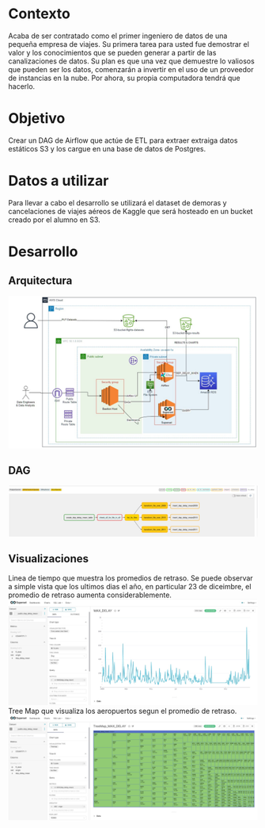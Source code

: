# Contexto

Acaba de ser contratado como el primer ingeniero de datos de una pequeña empresa de viajes. Su primera tarea para usted fue demostrar el valor y los conocimientos que se
pueden generar a partir de las canalizaciones de datos. Su plan es que una vez que demuestre lo valiosos que pueden ser los datos, comenzarán a invertir en el uso de un proveedor de instancias en la nube. Por ahora, su propia computadora tendrá que hacerlo.

# Objetivo
Crear un DAG de Airflow que actúe de ETL para extraer extraiga datos estáticos S3 y los cargue en una base de datos de Postgres.

# Datos a utilizar
Para llevar a cabo el desarrollo se utilizará el dataset de demoras y cancelaciones de viajes aéreos de Kaggle que será hosteado en un bucket creado por el alumno
en S3.


# Desarrollo

## Arquitectura 

![Arquitectura](images/arquitectura.jpg)

## DAG 
![DAG](images/DAG.jpg)


## Visualizaciones
Linea de tiempo que muestra los promedios de retraso. Se puede observar a simple vista que los ultimos dias el año, en particular 23 de diceimbre, el promedio de retraso aumenta considerablemente.   
![DAG](images/SupersetTimeLine.jpg)
Tree Map que visualiza los aeropuertos segun el promedio de retraso.
![DAG](images/supersetTreeMap.jpg)
